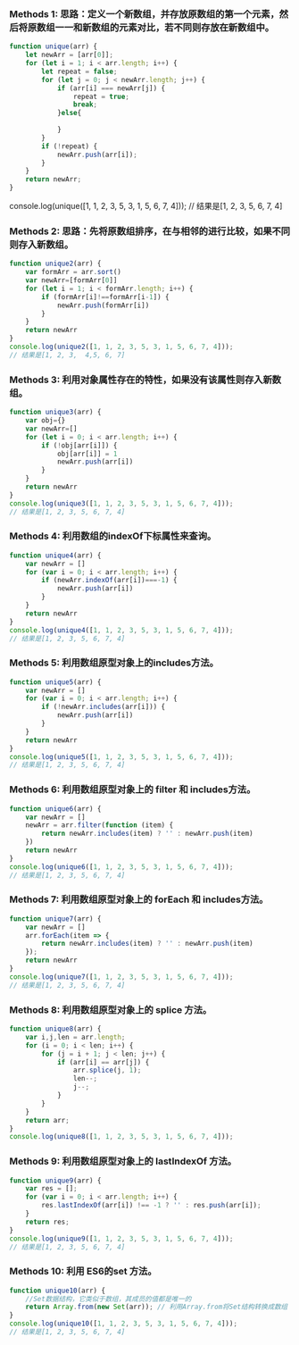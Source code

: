 ### Methods 1: 思路：定义一个新数组，并存放原数组的第一个元素，然后将原数组一一和新数组的元素对比，若不同则存放在新数组中。
```js
function unique(arr) {
    let newArr = [arr[0]];
    for (let i = 1; i < arr.length; i++) {
        let repeat = false;
        for (let j = 0; j < newArr.length; j++) {
            if (arr[i] === newArr[j]) {
                repeat = true;
                break;
            }else{
                
            }
        }
        if (!repeat) {
            newArr.push(arr[i]);
        }
    }
    return newArr;
}
```

console.log(unique([1, 1, 2, 3, 5, 3, 1, 5, 6, 7, 4]));
// 结果是[1, 2, 3, 5, 6, 7, 4]


### Methods 2: 思路：先将原数组排序，在与相邻的进行比较，如果不同则存入新数组。
```js
function unique2(arr) {
    var formArr = arr.sort()
    var newArr=[formArr[0]]
    for (let i = 1; i < formArr.length; i++) {
        if (formArr[i]!==formArr[i-1]) {
            newArr.push(formArr[i])
        }
    }
    return newArr
}
console.log(unique2([1, 1, 2, 3, 5, 3, 1, 5, 6, 7, 4]));
// 结果是[1, 2, 3,  4,5, 6, 7]
```

### Methods 3: 利用对象属性存在的特性，如果没有该属性则存入新数组。
```js
function unique3(arr) {
    var obj={}
    var newArr=[]
    for (let i = 0; i < arr.length; i++) {
        if (!obj[arr[i]]) {
            obj[arr[i]] = 1
            newArr.push(arr[i])
        }   
    }
    return newArr
}
console.log(unique3([1, 1, 2, 3, 5, 3, 1, 5, 6, 7, 4]));
// 结果是[1, 2, 3, 5, 6, 7, 4]
```

### Methods 4: 利用数组的indexOf下标属性来查询。
```js
function unique4(arr) {
    var newArr = []
    for (var i = 0; i < arr.length; i++) {
        if (newArr.indexOf(arr[i])===-1) {
            newArr.push(arr[i])
        }
    }
    return newArr
}
console.log(unique4([1, 1, 2, 3, 5, 3, 1, 5, 6, 7, 4]));
// 结果是[1, 2, 3, 5, 6, 7, 4]
```

### Methods 5: 利用数组原型对象上的includes方法。
```js
function unique5(arr) {
    var newArr = []
    for (var i = 0; i < arr.length; i++) {
        if (!newArr.includes(arr[i])) {
            newArr.push(arr[i])
        }
    }
    return newArr
}
console.log(unique5([1, 1, 2, 3, 5, 3, 1, 5, 6, 7, 4]));
// 结果是[1, 2, 3, 5, 6, 7, 4]
```

### Methods 6: 利用数组原型对象上的 filter 和 includes方法。
```js
function unique6(arr) {
    var newArr = []
    newArr = arr.filter(function (item) {
        return newArr.includes(item) ? '' : newArr.push(item)
    })
    return newArr
}
console.log(unique6([1, 1, 2, 3, 5, 3, 1, 5, 6, 7, 4]));
// 结果是[1, 2, 3, 5, 6, 7, 4]
```

### Methods 7: 利用数组原型对象上的 forEach 和 includes方法。
```js
function unique7(arr) {
    var newArr = []
    arr.forEach(item => {
        return newArr.includes(item) ? '' : newArr.push(item)
    });
    return newArr
}
console.log(unique7([1, 1, 2, 3, 5, 3, 1, 5, 6, 7, 4]));
// 结果是[1, 2, 3, 5, 6, 7, 4]
```

### Methods 8: 利用数组原型对象上的 splice 方法。
```js
function unique8(arr) {
    var i,j,len = arr.length;
    for (i = 0; i < len; i++) {
        for (j = i + 1; j < len; j++) {
            if (arr[i] == arr[j]) {
                arr.splice(j, 1);
                len--;
                j--;
            }
        }
    }
    return arr;
}
console.log(unique8([1, 1, 2, 3, 5, 3, 1, 5, 6, 7, 4]));
```

### Methods 9: 利用数组原型对象上的 lastIndexOf 方法。
```js
function unique9(arr) {
    var res = [];
    for (var i = 0; i < arr.length; i++) {
        res.lastIndexOf(arr[i]) !== -1 ? '' : res.push(arr[i]);
    }
    return res;
}
console.log(unique9([1, 1, 2, 3, 5, 3, 1, 5, 6, 7, 4]));
// 结果是[1, 2, 3, 5, 6, 7, 4]
```

### Methods 10: 利用 ES6的set 方法。
```js
function unique10(arr) {
    //Set数据结构，它类似于数组，其成员的值都是唯一的
    return Array.from(new Set(arr)); // 利用Array.from将Set结构转换成数组
}
console.log(unique10([1, 1, 2, 3, 5, 3, 1, 5, 6, 7, 4]));
// 结果是[1, 2, 3, 5, 6, 7, 4]
```

